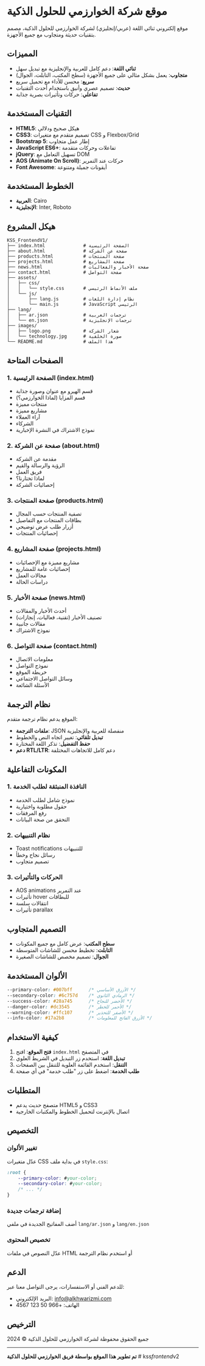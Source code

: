 # موقع شركة الخوارزمي للحلول الذكية

موقع إلكتروني ثنائي اللغة (عربي/إنجليزي) لشركة الخوارزمي للحلول الذكية، مصمم بتقنيات حديثة ومتجاوب مع جميع الأجهزة.

## المميزات

- **ثنائي اللغة**: دعم كامل للعربية والإنجليزية مع تبديل سهل
- **متجاوب**: يعمل بشكل مثالي على جميع الأجهزة (سطح المكتب، التابلت، الجوال)
- **سريع**: محسن للأداء مع تحميل سريع
- **حديث**: تصميم عصري وأنيق باستخدام أحدث التقنيات
- **تفاعلي**: حركات وتأثيرات بصرية جذابة

## التقنيات المستخدمة

- **HTML5**: هيكل صحيح ودلالي
- **CSS3**: تصميم متقدم مع متغيرات CSS و Flexbox/Grid
- **Bootstrap 5**: إطار عمل متجاوب
- **JavaScript ES6+**: تفاعلات وحركات متقدمة
- **jQuery**: تسهيل التعامل مع DOM
- **AOS (Animate On Scroll)**: حركات عند التمرير
- **Font Awesome**: أيقونات جميلة ومتنوعة

## الخطوط المستخدمة

- **العربية**: Cairo
- **الإنجليزية**: Inter, Roboto

## هيكل المشروع

```
KSS_FrontendV1/
├── index.html              # الصفحة الرئيسية
├── about.html              # صفحة عن الشركة
├── products.html           # صفحة المنتجات
├── projects.html           # صفحة المشاريع
├── news.html               # صفحة الأخبار والفعاليات
├── contact.html            # صفحة التواصل
├── assets/
│   ├── css/
│   │   └── style.css       # ملف الأنماط الرئيسي
│   └── js/
│       ├── lang.js         # نظام إدارة اللغات
│       └── main.js         # JavaScript الرئيسي
├── lang/
│   ├── ar.json             # ترجمات العربية
│   └── en.json             # ترجمات الإنجليزية
├── images/
│   ├── logo.png            # شعار الشركة
│   └── technology.jpg      # صورة الخلفية
└── README.md               # هذا الملف
```

## الصفحات المتاحة

### 1. الصفحة الرئيسية (index.html)
- قسم الهيرو مع عنوان وصورة جذابة
- قسم المزايا (لماذا الخوارزمي؟)
- منتجات مميزة
- مشاريع مميزة
- آراء العملاء
- الشركاء
- نموذج الاشتراك في النشرة الإخبارية

### 2. صفحة عن الشركة (about.html)
- مقدمة عن الشركة
- الرؤية والرسالة والقيم
- فريق العمل
- لماذا تختارنا؟
- إحصائيات الشركة

### 3. صفحة المنتجات (products.html)
- تصفية المنتجات حسب المجال
- بطاقات المنتجات مع التفاصيل
- أزرار طلب عرض توضيحي
- إحصائيات المنتجات

### 4. صفحة المشاريع (projects.html)
- مشاريع مميزة مع الإحصائيات
- إحصائيات عامة للمشاريع
- مجالات العمل
- دراسات الحالة

### 5. صفحة الأخبار (news.html)
- أحدث الأخبار والمقالات
- تصنيف الأخبار (تقنية، فعاليات، إنجازات)
- مقالات جانبية
- نموذج الاشتراك

### 6. صفحة التواصل (contact.html)
- معلومات الاتصال
- نموذج التواصل
- خريطة الموقع
- وسائل التواصل الاجتماعي
- الأسئلة الشائعة

## نظام الترجمة

الموقع يدعم نظام ترجمة متقدم:

- **ملفات الترجمة**: JSON منفصلة للعربية والإنجليزية
- **تبديل تلقائي**: تغيير اتجاه النص والخطوط
- **حفظ التفضيل**: تذكر اللغة المختارة
- **دعم RTL/LTR**: دعم كامل للاتجاهات المختلفة

## المكونات التفاعلية

### 1. النافذة المنبثقة لطلب الخدمة
- نموذج شامل لطلب الخدمة
- حقول مطلوبة واختيارية
- رفع المرفقات
- التحقق من صحة البيانات

### 2. نظام التنبيهات
- Toast notifications للتنبيهات
- رسائل نجاح وخطأ
- تصميم متجاوب

### 3. الحركات والتأثيرات
- AOS animations عند التمرير
- تأثيرات hover للبطاقات
- انتقالات سلسة
- تأثيرات parallax

## التصميم المتجاوب

- **سطح المكتب**: عرض كامل مع جميع المكونات
- **التابلت**: تخطيط محسن للشاشات المتوسطة
- **الجوال**: تصميم مخصص للشاشات الصغيرة

## الألوان المستخدمة

```css
--primary-color: #007bff      /* الأزرق الأساسي */
--secondary-color: #6c757d    /* الرمادي الثانوي */
--success-color: #28a745      /* الأخضر للنجاح */
--danger-color: #dc3545       /* الأحمر للخطر */
--warning-color: #ffc107      /* الأصفر للتحذير */
--info-color: #17a2b8         /* الأزرق الفاتح للمعلومات */
```

## كيفية الاستخدام

1. **فتح الموقع**: افتح `index.html` في المتصفح
2. **تبديل اللغة**: استخدم زر التبديل في الشريط العلوي
3. **التنقل**: استخدم القائمة العلوية للتنقل بين الصفحات
4. **طلب الخدمة**: اضغط على زر "طلب خدمة" في أي صفحة

## المتطلبات

- متصفح حديث يدعم HTML5 و CSS3
- اتصال بالإنترنت لتحميل الخطوط والمكتبات الخارجية

## التخصيص

### تغيير الألوان
عدّل متغيرات CSS في بداية ملف `style.css`:

```css
:root {
    --primary-color: #your-color;
    --secondary-color: #your-color;
    /* ... */
}
```

### إضافة ترجمات جديدة
أضف المفاتيح الجديدة في ملفي `lang/ar.json` و `lang/en.json`

### تخصيص المحتوى
عدّل النصوص في ملفات HTML أو استخدم نظام الترجمة

## الدعم

للدعم الفني أو الاستفسارات، يرجى التواصل معنا عبر:
- البريد الإلكتروني: info@alkhwarizmi.com
- الهاتف: +966 50 123 4567

## الترخيص

جميع الحقوق محفوظة لشركة الخوارزمي للحلول الذكية © 2024

---

**تم تطوير هذا الموقع بواسطة فريق الخوارزمي للحلول الذكية**
#   k s s _ f r o n t e n d _ v 2  
 